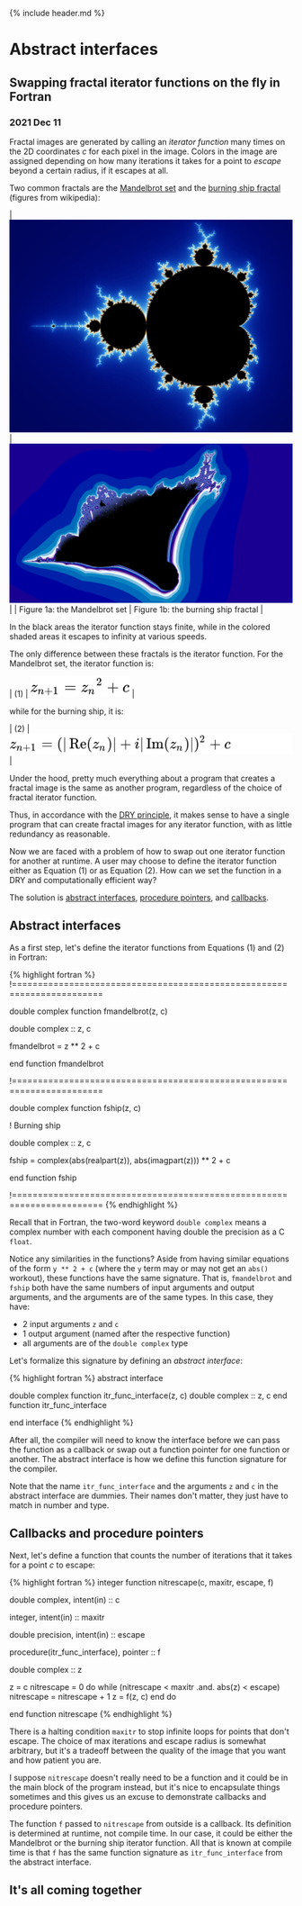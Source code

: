
<link rel="shortcut icon" type="image/png" href="favicon.png">

{% include header.md %}

# Abstract interfaces

## Swapping fractal iterator functions on the fly in Fortran

### 2021 Dec 11

Fractal images are generated by calling an *iterator function* many times on the 2D coordinates *c* for each pixel in the image.  Colors in the image are assigned depending on how many iterations it takes for a point to *escape* beyond a certain radius, if it escapes at all.

Two common fractals are the [Mandelbrot set](https://en.wikipedia.org/wiki/Mandelbrot_set) and the [burning ship fractal](https://en.wikipedia.org/wiki/Burning_Ship_fractal) (figures from wikipedia):

| ![](resources/mandelbrot.jpg) | ![](resources/burning-ship.png) |
| Figure 1a: the Mandelbrot set | Figure 1b: the burning ship fractal |

In the black areas the iterator function stays finite, while in the colored shaded areas it escapes to infinity at various speeds.

The only difference between these fractals is the iterator function.  For the Mandelbrot set, the iterator function is:

| (1) | ![](resources/mandelbrot-itr-func.svg) |

while for the burning ship, it is:

| (2) | ![](resources/burning-ship-itr-func.svg) |

Under the hood, pretty much everything about a program that creates a fractal image is the same as another program, regardless of the choice of fractal iterator function.

Thus, in accordance with the [DRY principle](https://en.wikipedia.org/wiki/Don%27t_repeat_yourself), it makes sense to have a single program that can create fractal images for any iterator function, with as little redundancy as reasonable.

Now we are faced with a problem of how to swap out one iterator function for another at runtime.  A user may choose to define the iterator function either as Equation (1) or as Equation (2).  How can we set the function in a DRY and computationally efficient way?

The solution is [abstract interfaces](https://www.intel.com/content/www/us/en/develop/documentation/fortran-compiler-oneapi-dev-guide-and-reference/top/language-reference/a-to-z-reference/a-to-b/abstract-interface.html), [procedure pointers](https://www.intel.com/content/www/us/en/develop/documentation/fortran-compiler-oneapi-dev-guide-and-reference/top/language-reference/program-units-and-procedures/procedure-pointers.html), and [callbacks](https://en.wikipedia.org/wiki/Callback_(computer_programming)).

## Abstract interfaces

As a first step, let's define the iterator functions from Equations (1) and (2) in Fortran:

{% highlight fortran %}
!=======================================================================

double complex function fmandelbrot(z, c)

double complex :: z, c

fmandelbrot = z ** 2 + c

end function fmandelbrot

!=======================================================================

double complex function fship(z, c)

! Burning ship

double complex :: z, c

fship = complex(abs(realpart(z)), abs(imagpart(z))) ** 2 + c

end function fship

!=======================================================================
{% endhighlight %}

Recall that in Fortran, the two-word keyword `double complex` means a complex number with each component having double the precision as a C `float`.

Notice any similarities in the functions? Aside from having similar equations of the form `y ** 2 + c` (where the `y` term may or may not get an `abs()` workout), these functions have the same signature.  That is, `fmandelbrot` and `fship` both have the same numbers of input arguments and output arguments, and the arguments are of the same types.  In this case, they have:
- 2 input arguments `z` and `c`
- 1 output argument (named after the respective function)
- all arguments are of the `double complex` type

Let's formalize this signature by defining an *abstract interface*:

{% highlight fortran %}
abstract interface

  double complex function itr_func_interface(z, c)
  double complex :: z, c
  end function itr_func_interface

end interface
{% endhighlight %}

After all, the compiler will need to know the interface before we can pass the function as a callback or swap out a function pointer for one function or another.  The abstract interface is how we define this function signature for the compiler.

Note that the name `itr_func_interface` and the arguments `z` and `c` in the abstract interface are dummies.  Their names don't matter, they just have to match in number and type.

## Callbacks and procedure pointers

Next, let's define a function that counts the number of iterations that it takes for a point *c* to escape:

{% highlight fortran %}
integer function nitrescape(c, maxitr, escape, f)

double complex, intent(in) :: c

integer, intent(in) :: maxitr

double precision, intent(in) :: escape

procedure(itr_func_interface), pointer :: f

double complex :: z

z = c
nitrescape = 0
do while (nitrescape < maxitr .and. abs(z) < escape)
  nitrescape = nitrescape + 1
  z = f(z, c)
end do

end function nitrescape
{% endhighlight %}

There is a halting condition `maxitr` to stop infinite loops for points that don't escape.  The choice of max iterations and escape radius is somewhat arbitrary, but it's a tradeoff between the quality of the image that you want and how patient you are.

I suppose `nitrescape` doesn't really need to be a function and it could be in the main block of the program instead, but it's nice to encapsulate things sometimes and this gives us an excuse to demonstrate callbacks and procedure pointers.

The function `f` passed to `nitrescape` from outside is a callback.  Its definition is determined at runtime, not compile time.  In our case, it could be either the Mandelbrot or the burning ship iterator function.  All that is known at compile time is that `f` has the same function signature as `itr_func_interface` from the abstract interface.

## It's all coming together

